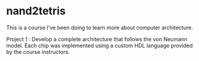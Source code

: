 # nand2tetris

This is a course I've been doing to learn more about computer architecture.

Project 1 : Develop a complete architecture that follows the von Neumann model. Each chip was implemented using a custom HDL language provided by the course instructors. 
		
